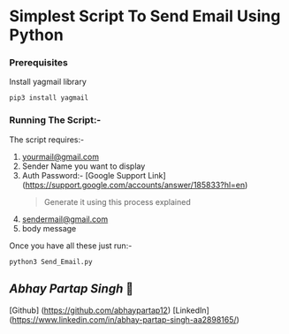 # Simplest Script To Send Email Using Python

### Prerequisites

Install yagmail library

```
pip3 install yagmail
```

### Running The Script:-

The script requires:-
1. yourmail@gmail.com
2. Sender Name you want to display
3. Auth Password:- [Google Support Link] (https://support.google.com/accounts/answer/185833?hl=en) 
    > Generate it using this process explained 
4. sendermail@gmail.com
5. body message

Once you have all these just run:-

```
python3 Send_Email.py
```

## *Abhay Partap Singh* :star_struck:
[Github] (https://github.com/abhaypartap12)
[LinkedIn] (https://www.linkedin.com/in/abhay-partap-singh-aa2898165/) 
